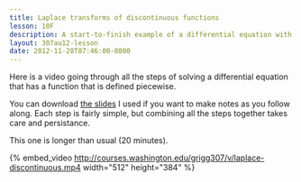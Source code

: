 ```yaml
---
title: Laplace transforms of discontinuous functions
lesson: 10F
description: A start-to-finish example of a differential equation with a discontinuous function. Section 6.4.
layout: 307au12-lesson
date: 2012-11-28T07:46:00-0800
---
```


Here is a video going through all the steps of solving a differential equation that has a function that is defined piecewise.

You can download [the slides][1] I used if you want to make notes as you follow along. Each step is fairly simple, but combining all the steps together takes care and persistance.

This one is longer than usual (20 minutes).

{% embed_video http://courses.washington.edu/grigg307/v/laplace-discontinuous.mp4 width="512" height="384" %}

[1]: laplace-discontinuous.pdf
